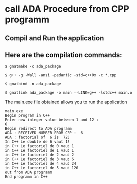 # call ADA Procedure from CPP programm

## Compil and Run the application 

## Here are the compilation commands:

```
$ gnatmake -c ada_package

$ g++ -g -Wall -ansi -pedantic -std=c++0x -c *.cpp

$ gnatbind -n ada_package

$ gnatlink ada_package -o main --LINK=g++ -lstdc++ main.o

```

The main.exe file obtained allows you to run the application

```
main.exe
Begin program in C++
Enter new integer value between 1 and 12 :
6
Begin redirect to ADA programm
ADA : RECEIVED NUMBER FROM CPP :  6
ADA : factorial of  6 is  720
In C++ Le double de 6 vaut 12
in C++ Le factoriel de 0 vaut 1
in C++ Le factoriel de 1 vaut 1
in C++ Le factoriel de 2 vaut 2
in C++ Le factoriel de 3 vaut 6
in C++ Le factoriel de 4 vaut 24
in C++ Le factoriel de 5 vaut 120
out from ADA programm
End programm in C++

```

